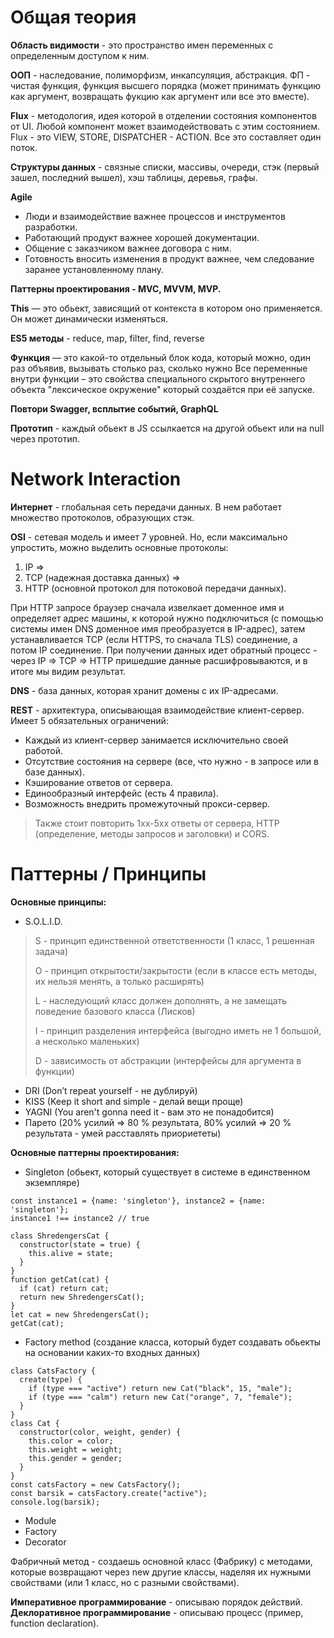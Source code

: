 Общая теория
=====================

**Область видимости** - это пространство имен переменных с определенным доступом к ним.

**ООП** - наследование, полиморфизм, инкапсуляция, абстракция. ФП - чистая функция, функция высшего порядка (может принимать функцию как аргумент, возвращать фукцию как аргумент или все это вместе).

**Flux** - методология, идея которой в отделении состояния компонентов от UI. 
Любой компонент может взаимодействовать с этим состоянием. Flux - это VIEW, STORE, DISPATCHER - ACTION. Все это составляет один поток.

**Структуры данных** - связные списки, массивы, очереди, стэк (первый зашел, последний вышел), хэш таблицы, деревья, графы. 

**Agile**
* Люди и взаимодействие важнее процессов и инструментов разработки.
* Работающий продукт важнее хорошей документации.
* Общение с заказчиком важнее договора с ним.
* Готовность вносить изменения в продукт важнее, чем следование заранее установленному плану.



**Паттерны проектирования - MVC, MVVM, MVP.**

**This** — это обьект, зависящий от контекста в котором оно применяется. Он может динамически изменяться.

**ES5 методы** -  reduce, map, filter, find, reverse

**Функция** — это какой-то отдельный блок кода, который можно, один раз объявив, вызывать столько раз, сколько нужно
Все переменные внутри функции – это свойства специального скрытого внутреннего объекта "лексическое окружение" который создаётся при её запуске.

**Повтори Swagger, всплытие событий, GraphQL**

**Прототип** - каждый обьект в JS ссылкается на другой обьект или на null через прототип.

Network Interaction
=====================

**Интернет** - глобальная сеть передачи данных. В нем работает множество протоколов, образующих стэк.

**OSI** - сетевая модель и имеет 7 уровней. Но, если максимально упростить, можно выделить основные протоколы:

1. IP => 
2. TCP (надежная доставка данных) =>
4. HTTP (основной протокол для потоковой передачи данных).

При HTTP запросе браузер сначала извелкает доменное имя и определяет адрес машины, к которой нужно подключиться (с помощью системы имен DNS доменное имя преобразуется в IP-адрес), затем устанавливается TCP (если HTTPS, то сначала TLS) соединение, а потом IP соединение. При получении данных идет обратный процесс - через IP => TCP => HTTP пришедшие данные расшифровываются, и в итоге мы видим результат.

**DNS** - база данных, которая хранит домены с их IP-адресами.

**REST** - архитектура, описывающая взаимодействие клиент-сервер. Имеет 5 обязательных ограничений:
* Каждый из клиент-сервер занимается исключительно своей работой.
* Отсутствие состояния на сервере (все, что нужно - в запросе или в базе данных).
* Кэширование ответов от сервера.
* Единообразный интерфейс (есть 4 правила).
* Возможность внедрить промежуточный прокси-сервер.

> Также стоит повторить 1xx-5xx ответы от сервера, HTTP (определение, методы запросов и заголовки) и CORS.

Паттерны / Принципы
=====================

**Основные принципы:**
* S.O.L.I.D.
> S - принцип единственной ответственности (1 класс, 1 решенная задача) 
>
> O - принцип открытости/закрытости (если в классе есть методы, их нельзя менять, а только расширять)
>
> L - наследующий класс должен дополнять, а не замещать поведение базового класса (Лисков)
>
> I - принцип разделения интерфейса (выгодно иметь не 1 большой, а несколько маленьких)
>
> D - зависимость от абстракции (интерфейсы для аргумента в функции)
* DRI (Don’t repeat yourself - не дублируй)
* KISS (Keep it short and simple - делай вещи проще)
* YAGNI (You aren't gonna need it - вам это не понадобится)
* Парето (20% усилий => 80 % результата, 80% усилий => 20 % результата - умей расставлять приориететы)

**Основные паттерны проектирования:**
* Singleton (обьект, который существует в системе в единственном экземпляре)
```
const instance1 = {name: 'singleton'}, instance2 = {name: 'singleton'};
instance1 !== instance2 // true

class ShredengersCat {
  constructor(state = true) {
    this.alive = state;
  }
}
function getCat(cat) {
  if (cat) return cat;
  return new ShredengersCat();
}
let cat = new ShredengersCat();
getCat(cat);
```
* Factory method (создание класса, который будет создавать обьекты на основании каких-то входных данных)
```
class CatsFactory {
  create(type) {
    if (type === "active") return new Cat("black", 15, "male");
    if (type === "calm") return new Cat("orange", 7, "female");
  }
}
class Cat {
  constructor(color, weight, gender) {
    this.color = color;
    this.weight = weight;
    this.gender = gender;
  }
}
const catsFactory = new CatsFactory();
const barsik = catsFactory.create("active");
console.log(barsik);
```
* Module
* Factory
* Decorator

Фабричный метод - создаешь основной класс (Фабрику) с методами, которые возвращают через new другие классы, наделяя их нужными свойствами (или 1 класс, но с разными свойствами).

**Императивное программирование** - описываю порядок действий.
**Деклоративное программирование** - описываю процесс (пример, function declaration).